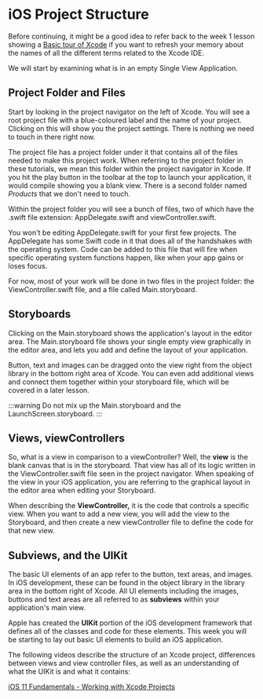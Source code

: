
# iOS Project Structure

Before continuing, it might be a good idea to refer back to the week 1 lesson showing a [Basic tour of Xcode](/modules/week1/xcode-tour.md) if you want to refresh your memory about the names of all the different terms related to the Xcode IDE.

We will start by examining what is in an empty Single View Application.

## Project Folder and Files

Start by looking in the project navigator on the left of Xcode. You will see a root project file with a blue-coloured label and the name of your project. Clicking on this will show you the project settings. There is nothing we need to touch in there right now.

The project file has a project folder under it that contains all of the files needed to make this project work. When referring to the project folder in these tutorials, we mean this folder within the project navigator in Xcode. If you hit the play button in the toolbar at the top to launch your application, it would compile showing you a blank view. There is a second folder named *Products* that we don't need to touch.

Within the project folder you will see a bunch of files, two of which have the .swift file extension: AppDelegate.swift and viewController.swift.

You won't be editing AppDelegate.swift for your first few projects.  The AppDelegate has some Swift code in it that does all of the handshakes with the operating system.  Code can be added to this file that will fire when specific operating system functions happen, like when your app gains or loses focus.

For now, most of your work will be done in two files in the project folder: the ViewController.swift file, and a file called Main.storyboard.

## Storyboards

Clicking on the Main.storyboard shows the application's layout in the editor area. The Main.storyboard file shows your single empty view graphically in the editor area, and lets you add and define the layout of your application.

Button, text and images can be dragged onto the view right from the object library in the bottom right area of Xcode. You can even add additional views and connect them together within your storyboard file, which will be covered in a later lesson.

:::warning
Do not mix up the Main.storyboard and the LaunchScreen.storyboard.
:::

## Views, viewControllers

So, what is a view in comparison to a viewController? Well, the **view** is the blank canvas that is in the storyboard. That view has all of its logic written in the ViewController.swift file seen in the project navigator. When speaking of the view in your iOS application, you are referring to the graphical layout in the editor area when editing your Storyboard.

When describing the **ViewController,** it is the code that controls a specific view. When you want to add a new view, you will add the view to the Storyboard, and then create a new viewController file to define the code for that new view.

## Subviews, and the UIKit

The basic UI elements of an app refer to the button, text areas, and images. In iOS development, these can be found in the object library in the library area in the bottom right of Xcode. All UI elements including the images, buttons and text areas are all referred to as **subviews** within your application's main view.

Apple has created the **UIKit** portion of the iOS development framework that defines all of the classes and code for these elements. This week you will be starting to lay out basic UI elements to build an iOS application.

The following videos describe the structure of an Xcode project, differences between views and view controller files, as well as an understanding of what the UIKit is and what it contains:

[iOS 11 Fundamentals - Working with Xcode Projects <Badge text="Pluralsight"/>](https://app.pluralsight.com/course-player?clipId=33f81d66-9093-4dbd-af6e-5cfdfedd9157)

